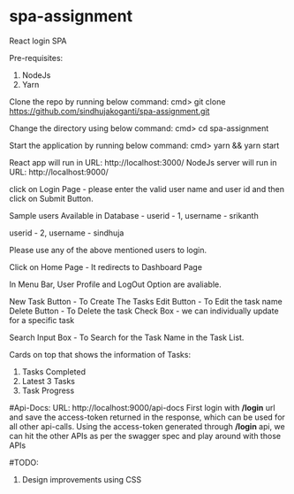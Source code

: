 # spa-assignment
React login SPA

Pre-requisites:
1. NodeJs
2. Yarn

Clone the repo by running below command:
cmd> git clone https://github.com/sindhujakoganti/spa-assignment.git

Change the directory using below command:
cmd> cd spa-assignment

Start the application by running below command:
cmd> yarn && yarn start

React app will run in URL: http://localhost:3000/
NodeJs server will run in URL: http://localhost:9000/

click on Login Page - 
please enter the valid user name and user id and then click on Submit Button.

Sample users Available in Database - 
userid - 1, username - srikanth

userid - 2, username - sindhuja

Please use any of the above mentioned users to login.

Click on Home Page - It redirects to Dashboard Page

In Menu Bar, User Profile and LogOut Option are avaliable.

New Task Button - To Create The Tasks 
Edit Button - To Edit the task name
Delete Button - To Delete the task
Check Box - we can individually update for a specific task

Search Input Box - To Search for the Task Name in the Task List. 

Cards on top that shows the information of Tasks:
1. Tasks Completed
2. Latest 3 Tasks
3. Task Progress

#Api-Docs:
URL: http://localhost:9000/api-docs
First login with **/login** url and save the access-token returned in the response, which can be used for all other api-calls.
Using the access-token generated through **/login** api, we can hit the other APIs as per the swagger spec and play around with those APIs

#TODO:
1. Design improvements using CSS
